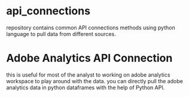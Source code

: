 # api_connections
repository contains common API connections methods using python language to pull data from different sources.

# Adobe Analytics API Connection

this is useful for most of the analyst to working on adobe analytics workspace to play around with the data. you can directly pull the adobe analytics data in python dataframes with the help of Python API.
